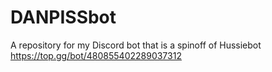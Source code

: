 # DANPISSbot
A repository for my Discord bot that is a spinoff of Hussiebot https://top.gg/bot/480855402289037312
